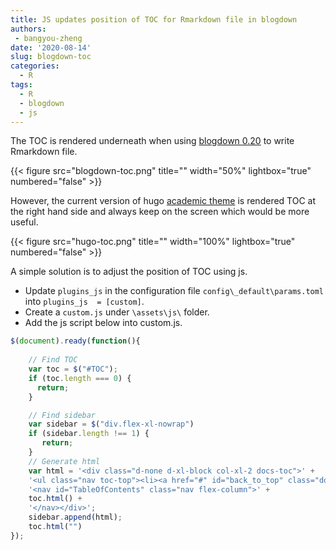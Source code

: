 ```yaml
---
title: JS updates position of TOC for Rmarkdown file in blogdown
authors: 
 - bangyou-zheng
date: '2020-08-14'
slug: blogdown-toc
categories:
  - R
tags:
  - R
  - blogdown
  - js
---
```


The TOC is rendered underneath when using [blogdown 0.20](https://cran.r-project.org/web/packages/blogdown/index.html) to write Rmarkdown file.

{{< figure src="blogdown-toc.png" title="" width="50%" lightbox="true" numbered="false" >}}

However, the current version of hugo [academic theme](https://github.com/gcushen/hugo-academic/tree/6f36c1624c2f63333a2d912963fa13f91e78782b) is rendered TOC at the right hand side and always keep on the screen which would be more useful. 

{{< figure src="hugo-toc.png" title="" width="100%" lightbox="true" numbered="false" >}}

A simple solution is to adjust the position of TOC using js.

* Update `plugins_js` in the configuration file `config\_default\params.toml` into `plugins_js  = [custom]`.
* Create a `custom.js` under `\assets\js\` folder. 
* Add the js script below into custom.js.


```js
$(document).ready(function(){
	
	// Find TOC
	var toc = $("#TOC");
	if (toc.length === 0) {
	  return;
	}

	// Find sidebar
	var sidebar = $("div.flex-xl-nowrap")
	if (sidebar.length !== 1) {
	   return;
	}
	// Generate html
	var html = '<div class="d-none d-xl-block col-xl-2 docs-toc">' + 
	'<ul class="nav toc-top"><li><a href="#" id="back_to_top" class="docs-toc-title">Contents</a></li></ul>' +
	'<nav id="TableOfContents" class="nav flex-column">' + 
	toc.html() +
	'</nav></div>';
	sidebar.append(html);
	toc.html("")
});
```
